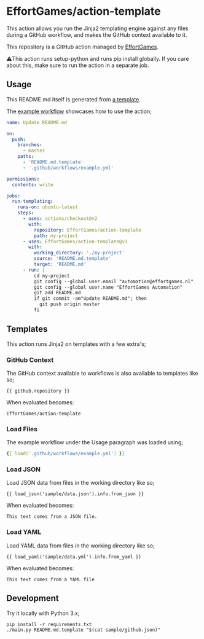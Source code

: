 <!-- README.md is auto-generated from README.md.template -->

# EffortGames/action-template

This action allows you run the Jinja2 templating engine against any files during a GitHub workflow, and makes the GitHub context available to it.

This repository is a GitHub action managed by [EffortGames](https://github.com/EffortGames).

⚠️This action runs setup-python and runs pip install globally. If you care about this, make sure to run the action in a separate job.

## Usage

This README.md itself is generated from [a template](README.md.template).

The [example workflow](.github/workflows/example.yml) showcases how to use the action;

```yml
name: Update README.md

on:
  push:
    branches:
      - master
    paths:
      - 'README.md.template'
      - '.github/workflows/example.yml'

permissions:
  contents: write

jobs:
  run-templating:
    runs-on: ubuntu-latest
    steps:
      - uses: actions/checkout@v2
        with:
          repository: EffortGames/action-template
          path: my-project
      - uses: EffortGames/action-template@v1
        with:
          working_directory: './my-project'
          source: 'README.md.template'
          target: 'README.md'
      - run: |
          cd my-project
          git config --global user.email "automation@effortgames.nl"
          git config --global user.name "EffortGames Automation"
          git add README.md
          if git commit -am"Update README.md"; then
            git push origin master
          fi

```

## Templates

This action runs Jinja2 on templates with a few extra's;

### GitHub Context

The GitHub context available to workflows is also available to templates like so;


```
{{ github.repository }}
```


When evaluated becomes:

```
EffortGames/action-template
```

### Load Files

The example workflow under the Usage paragraph was loaded using;


```yml
{{ load('.github/workflows/example.yml') }}
```


### Load JSON

Load JSON data from files in the working directory like so;


```
{{ load_json('sample/data.json').info.from_json }}
```


When evaluated becomes:

```
This text comes from a JSON file.
```

### Load YAML

Load YAML data from files in the working directory like so;


```
{{ load_yaml('sample/data.yml').info.from_yaml }}
```


When evaluated becomes:

```
This text comes from a YAML file
```

## Development

Try it locally with Python 3.x;

    pip install -r requirements.txt
    ./main.py README.md.template "$(cat sample/github.json)"
